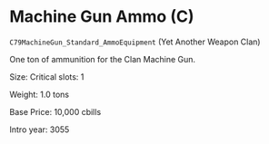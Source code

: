 # Machine Gun Ammo (C)

`C79MachineGun_Standard_AmmoEquipment` (Yet Another Weapon Clan)

One ton of ammunition for the Clan Machine Gun.

Size: Critical slots: 1

Weight: 1.0 tons

Base Price: 10,000 cbills

Intro year: 3055

